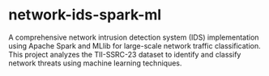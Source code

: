 # network-ids-spark-ml
A comprehensive network intrusion detection system (IDS) implementation using Apache Spark and MLlib for large-scale network traffic classification. This project analyzes the TII-SSRC-23 dataset to identify and classify network threats using machine learning techniques.
